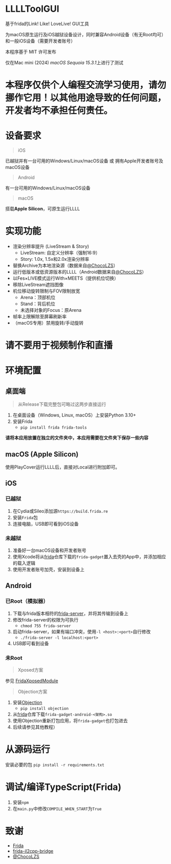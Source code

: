 # LLLLToolGUI
基于frida的Link! Like! LoveLive! GUI工具

为macOS原生运行及iOS越狱设备设计，同时兼容Android设备（有无Root均可）和一般iOS设备（需要开发者账号）

本程序基于 MIT 许可发布

仅在Mac mini (2024) *macOS Sequoia 15.3.1*上进行了测试

# 本程序仅供个人编程交流学习使用，请勿挪作它用！以其他用途导致的任何问题，开发者均不承担任何责任。

# 设备要求
> iOS

已越狱并有一台可用的Windows/Linux/macOS设备 或 拥有Apple开发者账号及macOS设备

> Android

有一台可用的Windows/Linux/macOS设备

> macOS

搭载**Apple Silicon**，可原生运行LLLL

# 实现功能
* 渲染分辨率提升 (LiveStream & Story)
  * LiveStream: 自定义分辨率（强制16:9）
  * Story: 1.0x, 1.5x和2.0x渲染分辨率
* 替换Archive为本地渲染源（数据来自[@ChocoLZS](https://github.com/ChocoLZS)）
* 运行低版本或低资源版本的LLLL（Android数据来自[@ChocoLZS](https://github.com/ChocoLZS)）
* 以Fes×LIVE模式运行With×MEETS（提供机位切换）
* 移除LiveStream遮挡图像
* 机位移动旋转限制与FOV限制放宽
  * Arena：顶部机位
  * Stand：背后机位
  * 未选择对象的Focus：原Arena
* 帧率上限解除至屏幕刷新率
* （macOS专用）禁用旋转/手动旋转

# 请不要用于视频制作和直播

# 环境配置
## 桌面端
> 从Release下载完整包可略过这两步直接运行

1. 在桌面设备（Windows, Linux, macOS）上安装Python 3.10+   
2. 安装Frida
   - `pip install frida frida-tools`

**请将本应用放置在独立的文件夹中，本应用需要在文件夹下保存一些内容**
## macOS (Apple Silicon)
使用PlayCover运行LLLL后，直接对Local进行附加即可。
## iOS
### 已越狱
1. 在Cydia或Sileo添加源`https://build.frida.re`
2. 安装`Frida`包
3. 连接电脑，USB即可看到iOS设备
### 未越狱
1. 准备好一台macOS设备和开发者账号
2. 使用Xcode将从[frida](https://github.com/frida/frida/releases)仓库下载的`frida-gadget`置入去壳的App中，并添加相应的载入逻辑
3. 使用开发者账号加壳，安装到设备上
## Android
### 已Root（模拟器）
1. 下载与frida版本相符的[frida-server](https://github.com/frida/frida/releases)，并将其传输到设备上
2. 修改frida-server的权限为可执行
   - `chmod 755 frida-server`
3. 启动frida-server，如果有端口冲突，使用`-l <host>:<port>`自行修改
   - `./frida-server -l localhost:<port>`
4. USB即可看到设备
### 未Root
> Xposed方案

参见 [FridaXposedModule](https://github.com/WindySha/FridaXposedModule)
> Objection方案

1. 安装[Objection](https://github.com/sensepost/objection)
   - `pip install objection`
2. 从[frida](https://github.com/frida/frida/releases)仓库下载`frida-gadget-android-<架构>.so`
3. 使用Objection重新打包应用，将`frida-gadget`也打包进去
4. 后续请参见其他教程）

# 从源码运行
安装必要的包
`pip install -r requirements.txt`
# 调试/编译TypeScript(Frida)
1. 安装`npm`
2. 在`main.py`中修改`COMPILE_WHEN_START`为`True`
# 致谢
* [Frida](https://frida.re/)
* [frida-il2cpp-bridge](https://github.com/vfsfitvnm/frida-il2cpp-bridge)
* [@ChocoLZS](https://github.com/ChocoLZS)